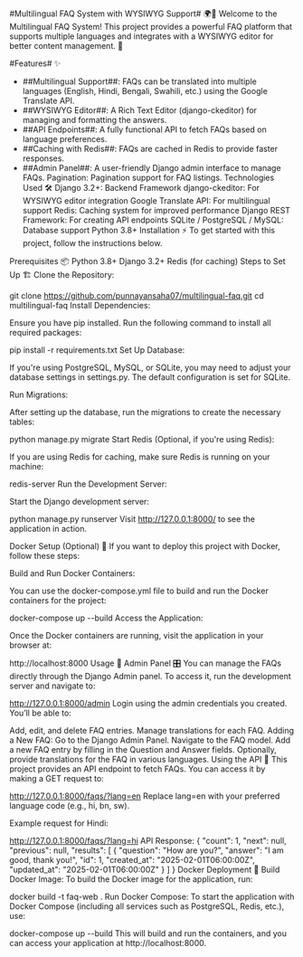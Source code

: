 #Multilingual FAQ System with WYSIWYG Support# 🌍📑
Welcome to the Multilingual FAQ System! This project provides a powerful FAQ platform that supports multiple languages and integrates with a WYSIWYG editor for better content management. 🚀

#Features# ✨
* ##Multilingual Support##: FAQs can be translated into multiple languages (English, Hindi, Bengali, Swahili, etc.) using the Google Translate API.
* ##WYSIWYG Editor##: A Rich Text Editor (django-ckeditor) for managing and formatting the answers.
* ##API Endpoints##: A fully functional API to fetch FAQs based on language preferences.
* ##Caching with Redis##: FAQs are cached in Redis to provide faster responses.
* ##Admin Panel##: A user-friendly Django admin interface to manage FAQs.
Pagination: Pagination support for FAQ listings.
Technologies Used 🛠️
Django 3.2+: Backend Framework
django-ckeditor: For WYSIWYG editor integration
Google Translate API: For multilingual support
Redis: Caching system for improved performance
Django REST Framework: For creating API endpoints
SQLite / PostgreSQL / MySQL: Database support
Python 3.8+
Installation ⚡
To get started with this project, follow the instructions below.

Prerequisites 📦
Python 3.8+
Django 3.2+
Redis (for caching)
Steps to Set Up 🏗️
Clone the Repository:

git clone https://github.com/punnayansaha07/multilingual-faq.git
cd multilingual-faq
Install Dependencies:

Ensure you have pip installed. Run the following command to install all required packages:

pip install -r requirements.txt
Set Up Database:

If you're using PostgreSQL, MySQL, or SQLite, you may need to adjust your database settings in settings.py. The default configuration is set for SQLite.

Run Migrations:

After setting up the database, run the migrations to create the necessary tables:

python manage.py migrate
Start Redis (Optional, if you're using Redis):

If you are using Redis for caching, make sure Redis is running on your machine:

redis-server
Run the Development Server:

Start the Django development server:

python manage.py runserver
Visit http://127.0.0.1:8000/ to see the application in action.

Docker Setup (Optional) 🐳
If you want to deploy this project with Docker, follow these steps:

Build and Run Docker Containers:

You can use the docker-compose.yml file to build and run the Docker containers for the project:

docker-compose up --build
Access the Application:

Once the Docker containers are running, visit the application in your browser at:

http://localhost:8000
Usage 📖
Admin Panel 🎛️
You can manage the FAQs directly through the Django Admin panel. To access it, run the development server and navigate to:

http://127.0.0.1:8000/admin
Login using the admin credentials you created. You’ll be able to:

Add, edit, and delete FAQ entries.
Manage translations for each FAQ.
Adding a New FAQ:
Go to the Django Admin Panel.
Navigate to the FAQ model.
Add a new FAQ entry by filling in the Question and Answer fields.
Optionally, provide translations for the FAQ in various languages.
Using the API 📡
This project provides an API endpoint to fetch FAQs. You can access it by making a GET request to:

http://127.0.0.1:8000/faqs/?lang=en
Replace lang=en with your preferred language code (e.g., hi, bn, sw).

Example request for Hindi:

http://127.0.0.1:8000/faqs/?lang=hi
API Response:
{
  "count": 1,
  "next": null,
  "previous": null,
  "results": [
    {
      "question": "How are you?",
      "answer": "I am good, thank you!",
      "id": 1,
      "created_at": "2025-02-01T06:00:00Z",
      "updated_at": "2025-02-01T06:00:00Z"
    }
  ]
}
Docker Deployment 🚢
Build Docker Image:
To build the Docker image for the application, run:

docker build -t faq-web .
Run Docker Compose:
To start the application with Docker Compose (including all services such as PostgreSQL, Redis, etc.), use:

docker-compose up --build
This will build and run the containers, and you can access your application at http://localhost:8000.
